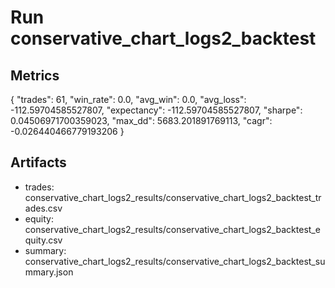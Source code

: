 # Run conservative_chart_logs2_backtest

## Metrics
{
  "trades": 61,
  "win_rate": 0.0,
  "avg_win": 0.0,
  "avg_loss": -112.59704585527807,
  "expectancy": -112.59704585527807,
  "sharpe": 0.04506971700359023,
  "max_dd": 5683.201891769113,
  "cagr": -0.026440466779193206
}

## Artifacts
- trades: conservative_chart_logs2_results/conservative_chart_logs2_backtest_trades.csv
- equity: conservative_chart_logs2_results/conservative_chart_logs2_backtest_equity.csv
- summary: conservative_chart_logs2_results/conservative_chart_logs2_backtest_summary.json